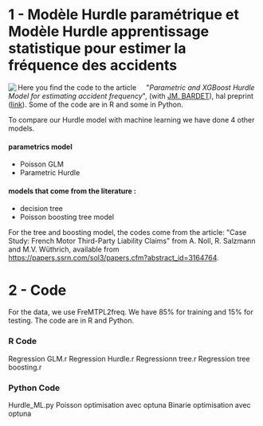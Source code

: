 # 1 - Modèle Hurdle paramétrique et Modèle Hurdle apprentissage statistique pour estimer la fréquence des accidents

Here you find the code to the article <html><img src="squelettes-dist/puce.gif" align="left">&nbsp;&nbsp;&nbsp;</html> "<i>Parametric and XGBoost Hurdle Model for estimating accident frequency</i>", (with <html><a href="http://samm.univ-paris1.fr/BARDET-Jean-Marc">JM. BARDET</a></html>), hal preprint (<html><a href="https://hal.archives-ouvertes.fr/hal-03739838/">link</a></html>). Some of the code are in R and some in Python.

To compare our Hurdle model with machine learning we have done 4 other models. 
#### parametrics model 
- Poisson GLM
- Parametric Hurdle
#### models that come from the literature :
- decision tree
- Poisson boosting tree model

For the tree and boosting model, the codes come from the article: "Case Study: French Motor Third-Party Liability Claims" from A. Noll, R. Salzmann and M.V. Wüthrich, available from https://papers.ssrn.com/sol3/papers.cfm?abstract_id=3164764.

# 2 - Code

For the data, we use FreMTPL2freq. We have 85% for training and 15% for testing.
The code are in R and Python. 

### R Code
Regression GLM.r
Regression Hurdle.r
Regressionn tree.r
Regression tree boosting.r

### Python Code 
Hurdle_ML.py
Poisson optimisation avec optuna 
Binarie optimisation avec optuna
